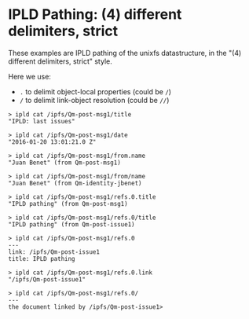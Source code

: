 # IPLD Pathing: (4) different delimiters, strict

These examples are IPLD pathing of the unixfs datastructure, in the "(4) different delimiters, strict" style.

Here we use:
- `.` to delimit object-local properties (could be `/`)
- `/` to delimit link-object resolution (could be `//`)

```
> ipld cat /ipfs/Qm-post-msg1/title
"IPLD: last issues"

> ipld cat /ipfs/Qm-post-msg1/date
"2016-01-20 13:01:21.0 Z"

> ipld cat /ipfs/Qm-post-msg1/from.name
"Juan Benet" (from Qm-post-msg1)

> ipld cat /ipfs/Qm-post-msg1/from/name
"Juan Benet" (from Qm-identity-jbenet)

> ipld cat /ipfs/Qm-post-msg1/refs.0.title
"IPLD pathing" (from Qm-post-msg1)

> ipld cat /ipfs/Qm-post-msg1/refs.0/title
"IPLD pathing" (from Qm-post-issue1)

> ipld cat /ipfs/Qm-post-msg1/refs.0
---
link: /ipfs/Qm-post-issue1
title: IPLD pathing

> ipld cat /ipfs/Qm-post-msg1/refs.0.link
"/ipfs/Qm-post-issue1"

> ipld cat /ipfs/Qm-post-msg1/refs.0/
---
the document linked by /ipfs/Qm-post-issue1>
```
